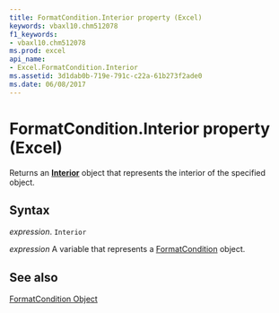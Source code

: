 ```yaml
---
title: FormatCondition.Interior property (Excel)
keywords: vbaxl10.chm512078
f1_keywords:
- vbaxl10.chm512078
ms.prod: excel
api_name:
- Excel.FormatCondition.Interior
ms.assetid: 3d1dab0b-719e-791c-c22a-61b273f2ade0
ms.date: 06/08/2017
---
```



# FormatCondition.Interior property (Excel)

Returns an  **[Interior](Excel.Interior(object).md)** object that represents the interior of the specified object.


## Syntax

 _expression_. `Interior`

 _expression_ A variable that represents a [FormatCondition](Excel.FormatCondition.md) object.


## See also


[FormatCondition Object](Excel.FormatCondition.md)

